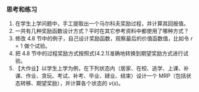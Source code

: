 
### 思考和练习

1. 在学生上学问题中，手工提取出一个马尔科夫奖励过程，并计算其回报值。
2. 一共有几种奖励函数设计方式？平时在其它参考资料中都使用了哪种方式？
3. 修改 4.8 节中的例子，自己设计奖励函数，观察最后的价值函数值，比如令 $r=1$ 做个试验。
4. 把 4.8 节中的过程奖励方式按照式(4.2.1)准确地转换到期望奖励方式进行试验。
5. 【大作业】以学生上学为例，在下列状态内（居家、在校、逃学、上课、补课、作业、贪玩、考试、补考、毕业、肄业、结束）设计一个 MRP（包括状态转移、期望奖励），并计算各个状态的 $v(s)$。
